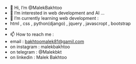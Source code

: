 - 👋 Hi, I’m @MalekBakhtoo
- 👀 I’m interested in web development and AI ...
- 🌱 I’m currently learning web development :
- html , css , python(django) , jquery , javascropt , bootstrap
- 
- 📫 How to reach me :
- email : bakhtoomalek81@gamil.com
- on instagram : malekbakhtoo
- on telegram : @Malekbkt
- on linkedin : Malek Bakhtoo

<!---
MalekBakhtoo/MalekBakhtoo is a ✨ special ✨ repository because its `README.md` (this file) appears on your GitHub profile.
You can click the Preview link to take a look at your changes.
--->
